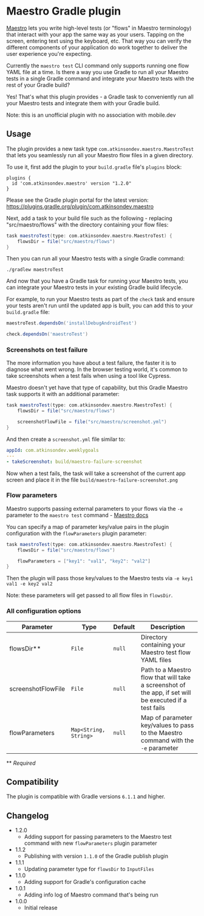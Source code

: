 # Maestro Gradle plugin

[Maestro](https://maestro.mobile.dev/) lets you write high-level tests (or "flows" in Maestro terminology) that interact
with your app the same way as your users.
Tapping on the screen, entering text using the keyboard, etc.
That way you can verify the different components of your application do work together to deliver the user experience
you're expecting.

Currently the `maestro test` CLI command only supports running one flow YAML file at a time.
Is there a way you use Gradle to run all your Maestro tests in a single Gradle command and integrate your Maestro tests
with the rest of your Gradle build?

Yes! That's what this plugin provides - a Gradle task to conveniently run all your Maestro tests and integrate them with
your Gradle build.

Note: this is an unofficial plugin with no association with mobile.dev

## Usage

The plugin provides a new task type `com.atkinsondev.maestro.MaestroTest` that lets you seamlessly run
all your Maestro flow files in a given directory.

To use it, first add the plugin to your `build.gradle` file's `plugins` block:

```
plugins {
  id 'com.atkinsondev.maestro' version "1.2.0"
}
```

Please see the Gradle plugin portal for the latest version: https://plugins.gradle.org/plugin/com.atkinsondev.maestro

Next, add a task to your build file such as the following - replacing "src/maestro/flows" with the directory containing
your flow files:

```groovy
task maestroTest(type: com.atkinsondev.maestro.MaestroTest) {
    flowsDir = file("src/maestro/flows")
}
```

Then you can run all your Maestro tests with a single Gradle command:

```shell
./gradlew maestroTest
```

And now that you have a Gradle task for running your Maestro tests, you can integrate your Maestro tests in your
existing Gradle build lifecycle.

For example, to run your Maestro tests as part of the `check` task and ensure your tests aren't run until the
updated app is built, you can add this to your `build.gradle` file:

```groovy
maestroTest.dependsOn('installDebugAndroidTest')

check.dependsOn('maestroTest')
```

### Screenshots on test failure

The more information you have about a test failure, the faster it is to diagnose what went wrong.
In the browser testing world, it's common to take screenshots when a test fails when using a tool like Cypress.

Maestro doesn't yet have that type of capability, but this Gradle Maestro task supports it with an additional parameter:

```groovy
task maestroTest(type: com.atkinsondev.maestro.MaestroTest) {
    flowsDir = file("src/maestro/flows")

    screenshotFlowFile = file("src/maestro/screenshot.yml")
}
```

And then create a `screenshot.yml` file similar to:

```yaml
appId: com.atkinsondev.weeklygoals
---
- takeScreenshot: build/maestro-failure-screenshot
```

Now when a test fails, the task will take a screenshot of the current app screen and place it in the
file `build/maestro-failure-screenshot.png`

### Flow parameters

Maestro supports passing external parameters to your flows via the `-e` parameter to the `maestro test` command - [Maestro docs](https://maestro.mobile.dev/advanced/parameters-and-constants)

You can specify a map of parameter key/value pairs in the plugin configuration with the `flowParameters` plugin parameter:

```groovy
task maestroTest(type: com.atkinsondev.maestro.MaestroTest) {
    flowsDir = file("src/maestro/flows")

    flowParameters = ["key1": "val1", "key2": "val2"]
}
```

Then the plugin will pass those key/values to the Maestro tests via `-e key1 val1 -e key2 val2`

Note: these parameters will get passed to all flow files in `flowsDir`.

### All configuration options

| Parameter          | Type                  | Default | Description                                                                                            |
|--------------------|-----------------------|---------|--------------------------------------------------------------------------------------------------------|
| flowsDir**         | `File`                | `null`  | Directory containing your Maestro test flow YAML files                                                 |
| screenshotFlowFile | `File`                | `null`  | Path to a Maestro flow that will take a screenshot of the app, if set will be executed if a test fails |
| flowParameters     | `Map<String, String>` | `null`  | Map of parameter key/values to pass to the Maestro command with the `-e` parameter                     |

** _Required_

## Compatibility

The plugin is compatible with Gradle versions `6.1.1` and higher.

## Changelog

* 1.2.0
    * Adding support for passing parameters to the Maestro test command with new `flowParameters` plugin parameter
* 1.1.2
    * Publishing with version `1.1.0` of the Gradle publish plugin
* 1.1.1
    * Updating parameter type for `flowsDir` to `InputFiles`
* 1.1.0
    * Adding support for Gradle's configuration cache
* 1.0.1
    * Adding info log of Maestro command that's being run
* 1.0.0
    * Initial release
